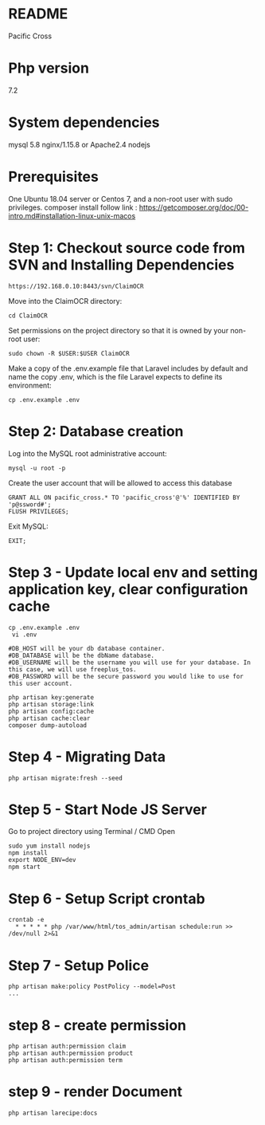 # README
Pacific Cross

# Php version
 7.2

# System dependencies

 mysql 5.8
 nginx/1.15.8  or Apache2.4
 nodejs 

# Prerequisites
 One Ubuntu 18.04 server or Centos 7, and a non-root user with sudo privileges.
 composer install follow link : https://getcomposer.org/doc/00-intro.md#installation-linux-unix-macos
 

# Step 1: Checkout source code from SVN and Installing Dependencies
```
https://192.168.0.10:8443/svn/ClaimOCR

```

 Move into the ClaimOCR directory:
```
cd ClaimOCR
```

 Set permissions on the project directory so that it is owned by your non-root user:
```
sudo chown -R $USER:$USER ClaimOCR
```

 Make a copy of the .env.example file that Laravel includes by default and name the copy .env, which is the file Laravel expects to define its environment:
```
cp .env.example .env
```

# Step 2: Database creation

 Log into the MySQL root administrative account:
```
mysql -u root -p
```

 Create the user account that will be allowed to access this database
```
GRANT ALL ON pacific_cross.* TO 'pacific_cross'@'%' IDENTIFIED BY 'p@ssword#';
FLUSH PRIVILEGES;
```

 Exit MySQL:
```
EXIT;
```


# Step 3 - Update local env and setting application key, clear configuration cache
```
cp .env.example .env
 vi .env
```
```
#DB_HOST will be your db database container.
#DB_DATABASE will be the dbName database.
#DB_USERNAME will be the username you will use for your database. In this case, we will use freeplus_tos.
#DB_PASSWORD will be the secure password you would like to use for this user account.
```

```
php artisan key:generate
php artisan storage:link
php artisan config:cache
php artisan cache:clear
composer dump-autoload
```

# Step 4 -  Migrating Data
```
php artisan migrate:fresh --seed
```

# Step 5  -  Start Node JS Server
 Go to project directory using Terminal / CMD Open 
```
sudo yum install nodejs
npm install
export NODE_ENV=dev
npm start
```

# Step 6 -  Setup Script crontab
```
crontab -e
  * * * * * php /var/www/html/tos_admin/artisan schedule:run >> /dev/null 2>&1 
```

# Step 7 - Setup Police 
```
php artisan make:policy PostPolicy --model=Post
...
```
# step 8 - create permission 
```
php artisan auth:permission claim
php artisan auth:permission product
php artisan auth:permission term
```

# step 9 - render Document
```
php artisan larecipe:docs
```

